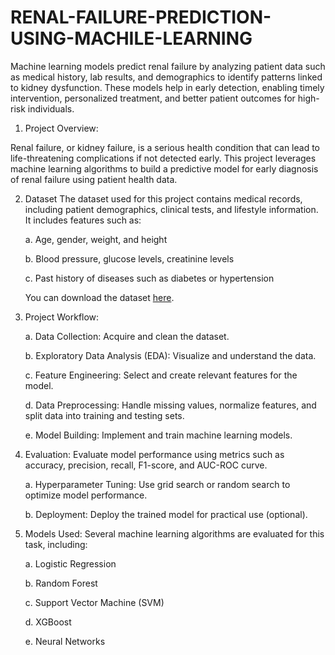 # RENAL-FAILURE-PREDICTION-USING-MACHILE-LEARNING
Machine learning models predict renal failure by analyzing patient data such as medical history, lab results, and demographics to identify patterns linked to kidney dysfunction. These models help in early detection, enabling timely intervention, personalized treatment, and better patient outcomes for high-risk individuals.

1. Project Overview:

Renal failure, or kidney failure, is a serious health condition that can lead to life-threatening complications if not detected early. This project leverages machine learning algorithms to build a predictive model for early diagnosis of renal failure using patient health data.

2. Dataset The dataset used for this project contains medical records, including patient demographics, clinical tests, and lifestyle information. It includes features such as:

      a.    Age, gender, weight, and height

      b.  Blood pressure, glucose levels, creatinine levels

      c. Past history of diseases such as diabetes or hypertension

   You can download the dataset [here](https://www.kaggle.com/datasets/mansoordaku/ckdisease).

3. Project Workflow:
   
    a. Data Collection: Acquire and clean the dataset.
   
    b. Exploratory Data Analysis (EDA): Visualize and understand the data.
   
    c. Feature Engineering: Select and create relevant features for the model.
   
    d. Data Preprocessing: Handle missing values, normalize features, and split data into training and testing sets.
   
    e. Model Building: Implement and train machine learning models.

5. Evaluation: Evaluate model performance using metrics such as accuracy, precision, recall, F1-score, and AUC-ROC curve.

    a. Hyperparameter Tuning: Use grid search or random search to optimize model performance.

    b. Deployment: Deploy the trained model for practical use (optional).

5. Models Used:
  Several machine learning algorithms are evaluated for this task, including:

    a. Logistic Regression

    b. Random Forest

    c. Support Vector Machine (SVM)

    d. XGBoost

    e. Neural Networks
